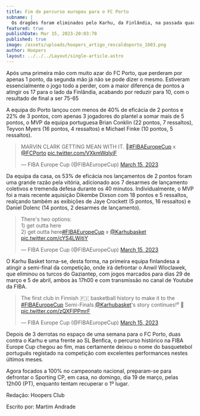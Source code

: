 ```yaml
---
title: Fim do percurso europeu para o FC Porto
subname: |
  Os dragões foram eliminados pelo Karhu, da Finlândia, na passada quarta-feira.
featured: true
publishDate: Mar 15, 2023-20:03:70
published: true
image: /assets/uploads/hoopers_artigo_rescaldoporto_1603.png
author: Hoopers
layout: ../../../Layout/single-article.astro
---
```

<!--StartFragment-->

Após uma primeira mão com muito azar do FC Porto, que perderam por apenas 1 ponto, da segunda mão já não se pode dizer o mesmo. Estiveram essencialmente o jogo todo a perder, com a maior diferença de pontos a atingir os 17 para o lado da Finlândia, acabando por reduzir para 10, com o resultado de final a ser 75-65



A equipa do Porto lançou com menos de 40% de eficácia de 2 pontos e 22% de 3 pontos, com apenas 3 jogadores do plantel a somar mais de 5 pontos, o MVP da equipa portuguesa Brian Conklin (22 pontos, 7 ressaltos), Teyvon Myers (16 pontos, 4 ressaltos) e Michael Finke (10 pontos, 5 ressaltos).



<blockquote class="twitter-tweet"><p lang="en" dir="ltr">MARVIN CLARK GETTING MEAN WITH IT. 😤<a href="https://twitter.com/hashtag/FIBAEuropeCup?src=hash&amp;ref_src=twsrc%5Etfw">#FIBAEuropeCup</a> x <a href="https://twitter.com/FCPorto?ref_src=twsrc%5Etfw">@FCPorto</a> <a href="https://t.co/VXkmWqlyjF">pic.twitter.com/VXkmWqlyjF</a></p>&mdash; FIBA Europe Cup (@FIBAEuropeCup) <a href="https://twitter.com/FIBAEuropeCup/status/1636044999908556802?ref_src=twsrc%5Etfw">March 15, 2023</a></blockquote> <script async src="https://platform.twitter.com/widgets.js" charset="utf-8"></script>



Da equipa da casa, os 53% de eficácia nos lançamentos de 2 pontos foram uma grande razão pela vitória, adicionado aos 7 desarmes de lançamento coletivos e tremenda defesa durante os 40 minutos. Individualmente, o MVP foi a mais recente aquisição Dikembe Dixson com 18 pontos e 5 ressaltos, realçando também as exibições de Jaye Crockett (5 pontos, 16 ressaltos) e Daniel Dolenc (14 pontos, 2 desarmes de lançamento).



<blockquote class="twitter-tweet"><p lang="en" dir="ltr">There&#39;s two options:<br>1) get outta here<br>2) get outta here<a href="https://twitter.com/hashtag/FIBAEuropeCup?src=hash&amp;ref_src=twsrc%5Etfw">#FIBAEuropeCup</a> x <a href="https://twitter.com/Karhubasket?ref_src=twsrc%5Etfw">@Karhubasket</a> <a href="https://t.co/cYS4LWitiY">pic.twitter.com/cYS4LWitiY</a></p>&mdash; FIBA Europe Cup (@FIBAEuropeCup) <a href="https://twitter.com/FIBAEuropeCup/status/1636048436624760833?ref_src=twsrc%5Etfw">March 15, 2023</a></blockquote> <script async src="https://platform.twitter.com/widgets.js" charset="utf-8"></script>



O Karhu Basket torna-se, desta forma, na primeira equipa finlandesa a atingir a semi-final da competição, onde irá defrontar o Anwil Wloclawek, que eliminou os turcos do Gaziantep, com jogos marcados para dias 29 de março e 5 de abril, ambos às 17h00 e com transmissão no canal de Youtube da FIBA.



<blockquote class="twitter-tweet"><p lang="en" dir="ltr">The first club in Finnish 🇫🇮 basketball history to make it to the <a href="https://twitter.com/hashtag/FIBAEuropeCup?src=hash&amp;ref_src=twsrc%5Etfw">#FIBAEuropeCup</a> Semi-Finals.<a href="https://twitter.com/Karhubasket?ref_src=twsrc%5Etfw">@Karhubasket</a>&#39;s story continues!⁰ 🧡 <a href="https://t.co/zQXFlPPmrF">pic.twitter.com/zQXFlPPmrF</a></p>&mdash; FIBA Europe Cup (@FIBAEuropeCup) <a href="https://twitter.com/FIBAEuropeCup/status/1636072080595623936?ref_src=twsrc%5Etfw">March 15, 2023</a></blockquote> <script async src="https://platform.twitter.com/widgets.js" charset="utf-8"></script>



Depois de 3 derrotas no espaço de uma semana para o FC Porto, duas contra o Karhu e uma frente ao SL Benfica, o percurso histórico na FIBA Europe Cup chegou ao fim, mas certamente deixou o nome do basquetebol português registado na competição com excelentes performances nestes últimos meses.



Agora focados a 100% no campeonato nacional, preparam-se para defrontar o Sporting CP, em casa, no domingo, dia 19 de março, pelas 12h00 (PT), enquanto tentam recuperar o 1º lugar.



Redação: Hoopers Club



Escrito por: Martim Andrade



<!--EndFragment-->